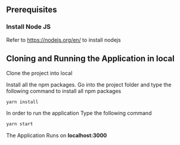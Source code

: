 ## Prerequisites

### Install Node JS

Refer to https://nodejs.org/en/ to install nodejs

## Cloning and Running the Application in local

Clone the project into local

Install all the npm packages. Go into the project folder and type the following command to install all npm packages

```bash
yarn install
```

In order to run the application Type the following command

```bash
yarn start
```

The Application Runs on **localhost:3000**
